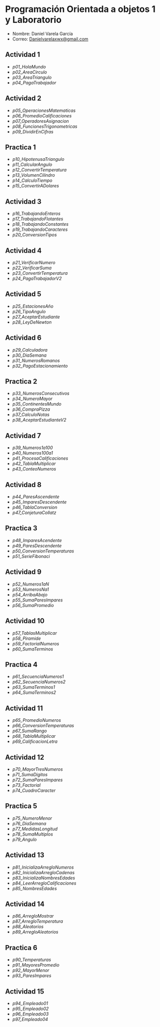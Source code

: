 # Programación Orientada a objetos 1 y Laboratorio
- Nombre: Daniel Varela García
- Correo: Danielvarelaxwx@gmail.com
## Actividad 1
- _p01_HolaMundo_
- _p02_AreaCirculo_
- _p03_AreaTriangulo_
- _p04_PagaTrabajador_
## Actividad 2
- _p05_OperacionesMatematicas_
- _p06_PromedioCalificaciones_
- _p07_OperadoresAsignacion_
- _p08_FuncionesTrigonometricas_
- _p09_DividirEnCifras_
## Practica 1
- _p10_HipotenusaTriangulo_
- _p11_CalcularAngulo_
- _p12_ConvertirTemperatura_
- _p13_VolumenCilindro_
- _p14_CalculoTiempo_
- _p15_ConvertirADolares_
## Actividad 3
- _p16_TrabajandoEnteros_
- _p17_TrabajandoFlotantes_
- _p18_TrabajandoConstantes_
- _p19_TrabajandoCaracteres_
- _p20_ConversionTipos_
## Actividad 4
- _p21_VerificarNumero_
- _p22_VerificarSuma_
- _p23_ConvertirTemperatura_
- _p24_PagaTrabajadorV2_
## Actividad 5
- _p25_EstacionesAño_
- _p26_TipoAngulo_
- _p27_AceptarEstudiante_
- _p28_LeyDeNewton_
## Actividad 6
- _p29_Calculadora_
- _p30_DiaSemana_
- _p31_NumerosRomanos_
- _p32_PagoEstacionamiento_
## Practica 2
- _p33_NumerosConsecutivos_
- _p34_NumeroMayor_
- _p35_ContinentesMundo_
- _p36_CompraPizza_
- _p37_CalculoNotas_
- _p38_AceptarEstudianteV2_
## Actividad 7
- _p39_Numeros1a100_
- _p40_Numeros100a1_
- _p41_ProcesaCalificaciones_
- _p42_TablaMultiplicar_
- _p43_ConteoNumeros_

## Actividad 8
- _p44_ParesAscendente_
- _p45_ImparesDescendente_
- _p46_TablaConversion_
- _p47_ConjeturaCollatz_
## Practica 3
- _p48_ImparesAcendente_
- _p49_ParesDescendente_
- _p50_ConversionTemperaturas_
- _p51_SerieFibonaci_
## Actividad 9
- _p52_Numeros1aN_
- _p53_NumerosNa1_
- _p54_ArribaAbajo_
- _p55_SumaParesImpares_
- _p56_SumaPromedio_
## Actividad 10
- _p57_TablasMultiplicar_
- _p58_Piramide_
- _p59_FactorialNumeros_
- _p60_SumaTerminos_
## Practica 4
- _p61_SecuenciaNumeros1_
- _p62_SecuenciaNumeros2_
- _p63_SumaTerminos1_
- _p64_SumaTerminos2_
## Actividad 11
- _p65_PromedioNumeros_
- _p66_ConversionTemperaturas_
- _p67_SumaRango_
- _p68_TablaMultiplicar_
- _p69_CalificacionLetra_
## Actividad 12
- _p70_MayorTresNumeros_
- _p71_SumaDigitos_
- _p72_SumaParesImpares_
- _p73_Factorial_
- _p74_CuadroCaracter_
## Practica 5
- _p75_NumeroMenor_
- _p76_DiaSemana_ 
- _p77_MedidasLongitud_ 
- _p78_SumaMultiplos_
- _p79_Angulo_
## Actividad 13
- _p81_InicializaArregloNumeros_
- _p82_InicializaArregloCadenas_
- _p83_InicializaNombresEdades_
- _p84_LeerArregloCalificaciones_
- _p85_NombresEdades_
## Actividad 14
- _p86_ArregloMostrar_
- _p87_ArregloTemperatura_
- _p88_Aleatorios_
- _p89_ArregloAleatorios_
## Practica 6
- _p90_Temperaturas_
- _p91_MayoresPromedio_
- _p92_MayorMenor_
- _p93_ParesImpares_ 
## Actividad 15
- _p94_Empleado01_
- _p95_Empleado02_
- _p96_Empleado03_
- _p97_Empleado04_
